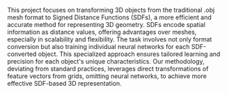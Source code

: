 
This project focuses on transforming 3D objects from the traditional .obj mesh format to Signed Distance Functions (SDFs), a more efficient and accurate method for representing 3D geometry. SDFs encode spatial information as distance values, offering advantages over meshes, especially in scalability and flexibility. The task involves not only format conversion but also training individual neural networks for each SDF-converted object. This specialized approach ensures tailored learning and precision for each object's unique characteristics. Our methodology, deviating from standard practices, leverages direct transformations of feature vectors from grids, omitting neural networks, to achieve more effective SDF-based 3D representation.

